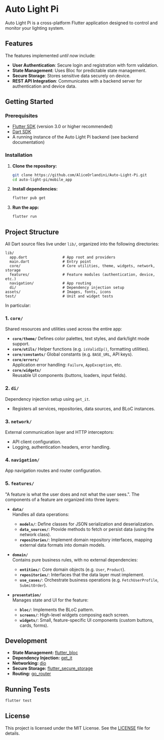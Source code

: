 # Auto Light Pi

Auto Light Pi is a cross-platform Flutter application designed to control and monitor your lighting system.

## Features
The features implemented *until now* include:
- **User Authentication**: Secure login and registration with form validation.
- **State Management**: Uses Bloc for predictable state management.
- **Secure Storage**: Stores sensitive data securely on device.
- **REST API Integration**: Communicates with a backend server for authentication and device data.

## Getting Started

### Prerequisites

- [Flutter SDK](https://flutter.dev/docs/get-started/install) (version 3.0 or higher recommended)
- [Dart SDK](https://dart.dev/get-dart)
- A running instance of the Auto Light Pi backend (see backend documentation)

### Installation

1. **Clone the repository:**
   ```bash
   git clone https://github.com/AliceOrlandini/Auto-Light-Pi.git
   cd auto-light-pi/mobile_app
   ```

2. **Install dependencies:**
   ```bash
   flutter pub get
   ```

4. **Run the app:**
     ```bash
     flutter run
     ```

## Project Structure
All Dart source files live under `lib/`, organized into the following directories:
```
lib/
  app.dart                # App root and providers
  main.dart               # Entry point
  core/                   # Core utilities, theme, widgets, network, storage
  features/               # Feature modules (authentication, device, etc.)
  navigation/             # App routing
  di/                     # Dependency injection setup
assets/                   # Images, fonts, icons
test/                     # Unit and widget tests
```
In particular:

### 1. `core/`
Shared resources and utilities used across the entire app:
- **`core/theme/`**
  Defines color palettes, text styles, and dark/light mode support.  
- **`core/utils/`**
  Helper functions (e.g. `isValidIp()`, formatting utilities).  
- **`core/constants/`**
  Global constants (e.g. `BASE_URL`, API keys).
- **`core/errors/`**  
  Application error handling: `Failure`, `AppException`, etc.  
- **`core/widgets/`**  
  Reusable UI components (buttons, loaders, input fields).

### 2. `di/`  
Dependency injection setup using `get_it`.  
- Registers all services, repositories, data sources, and BLoC instances.

### 3. `network/`
External communication layer and HTTP interceptors:  
- API client configuration.
- Logging, authentication headers, error handling.

### 4. `navigation/`
App navigation routes and router configuration.

### 5. `features/`  
"A feature is what the user does and not what the user sees.". The components of a feature are organized into three layers:
- **`data/`**  
  Handles all data operations:  
  - **`models/`**: Define classes for JSON serialization and deserialization.  
  - **`data_sources/`**: Provide methods to fetch or persist data (using the network class).  
  - **`repositories/`**: Implement domain repository interfaces, mapping external data formats into domain models.

- **`domain/`**  
  Contains pure business rules, with no external dependencies:
  - **`entities/`**: Core domain objects (e.g. `User`, `Product`).  
  - **`repositories/`**: Interfaces that the data layer must implement.  
  - **`use_cases/`**: Orchestrate business operations (e.g. `FetchUserProfile`, `SubmitOrder`).

- **`presentation/`**  
  Manages state and UI for the feature:
  - **`bloc/`**: Implements the BLoC pattern.  
  - **`screens/`**: High-level widgets composing each screen.  
  - **`widgets/`**: Small, feature-specific UI components (custom buttons, cards, forms).

## Development

- **State Management:** [flutter_bloc](https://pub.dev/packages/flutter_bloc)
- **Dependency Injection:** [get_it](https://pub.dev/packages/get_it)
- **Networking:** [dio](https://pub.dev/packages/dio)
- **Secure Storage:** [flutter_secure_storage](https://pub.dev/packages/flutter_secure_storage)
- **Routing:** [go_router](https://pub.dev/packages/go_router)

## Running Tests

```bash
flutter test
```

## License

This project is licensed under the MIT License. See the [LICENSE](../LICENSE) file for details.
